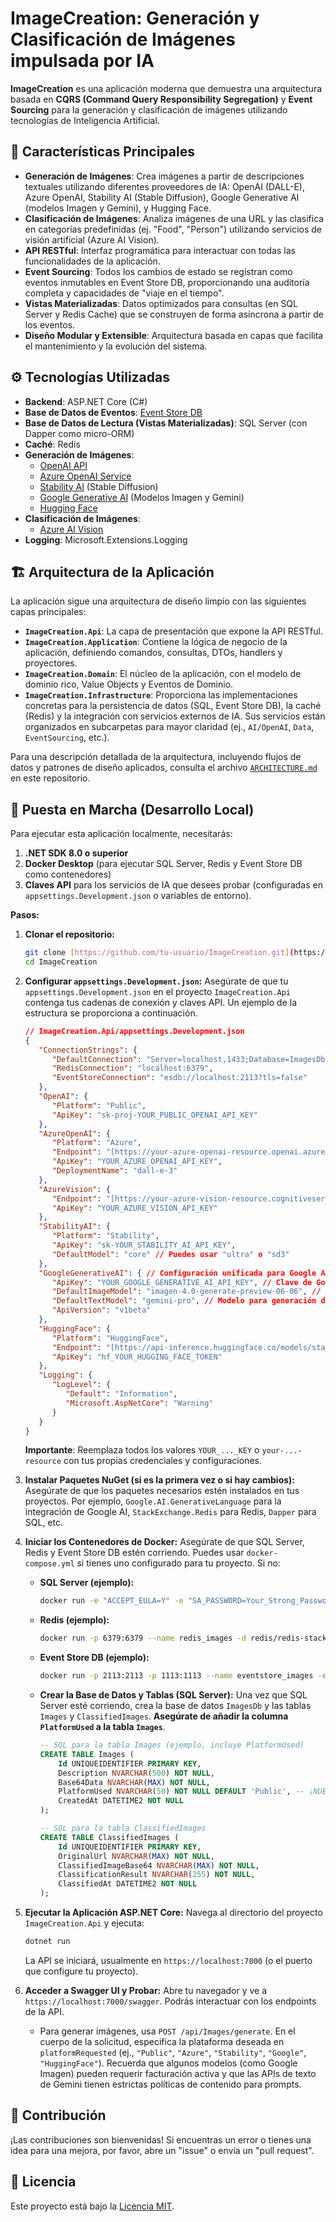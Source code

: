 ﻿# ImageCreation: Generación y Clasificación de Imágenes impulsada por IA

**ImageCreation** es una aplicación moderna que demuestra una arquitectura basada en **CQRS (Command Query Responsibility Segregation)** y **Event Sourcing** para la generación y clasificación de imágenes utilizando tecnologías de Inteligencia Artificial.

## 🚀 Características Principales

* **Generación de Imágenes**: Crea imágenes a partir de descripciones textuales utilizando diferentes proveedores de IA: OpenAI (DALL-E), Azure OpenAI, Stability AI (Stable Diffusion), Google Generative AI (modelos Imagen y Gemini), y Hugging Face.
* **Clasificación de Imágenes**: Analiza imágenes de una URL y las clasifica en categorías predefinidas (ej. "Food", "Person") utilizando servicios de visión artificial (Azure AI Vision).
* **API RESTful**: Interfaz programática para interactuar con todas las funcionalidades de la aplicación.
* **Event Sourcing**: Todos los cambios de estado se registran como eventos inmutables en Event Store DB, proporcionando una auditoría completa y capacidades de "viaje en el tiempo".
* **Vistas Materializadas**: Datos optimizados para consultas (en SQL Server y Redis Cache) que se construyen de forma asíncrona a partir de los eventos.
* **Diseño Modular y Extensible**: Arquitectura basada en capas que facilita el mantenimiento y la evolución del sistema.

## ⚙️ Tecnologías Utilizadas

* **Backend**: ASP.NET Core (C#)
* **Base de Datos de Eventos**: [Event Store DB](https://www.eventstore.com/)
* **Base de Datos de Lectura (Vistas Materializadas)**: SQL Server (con Dapper como micro-ORM)
* **Caché**: Redis
* **Generación de Imágenes**:
    * [OpenAI API](https://openai.com/)
    * [Azure OpenAI Service](https://azure.microsoft.com/es-es/products/ai-services/openai-service)
    * [Stability AI](https://stability.ai/) (Stable Diffusion)
    * [Google Generative AI](https://ai.google.dev/) (Modelos Imagen y Gemini)
    * [Hugging Face](https://huggingface.co/)
* **Clasificación de Imágenes**:
    * [Azure AI Vision](https://azure.microsoft.com/es-es/products/ai-services/ai-vision)
* **Logging**: Microsoft.Extensions.Logging

## 🏗️ Arquitectura de la Aplicación

La aplicación sigue una arquitectura de diseño limpio con las siguientes capas principales:

* **`ImageCreation.Api`**: La capa de presentación que expone la API RESTful.
* **`ImageCreation.Application`**: Contiene la lógica de negocio de la aplicación, definiendo comandos, consultas, DTOs, handlers y proyectores.
* **`ImageCreation.Domain`**: El núcleo de la aplicación, con el modelo de dominio rico, Value Objects y Eventos de Dominio.
* **`ImageCreation.Infrastructure`**: Proporciona las implementaciones concretas para la persistencia de datos (SQL, Event Store DB), la caché (Redis) y la integración con servicios externos de IA. Sus servicios están organizados en subcarpetas para mayor claridad (ej., `AI/OpenAI`, `Data`, `EventSourcing`, etc.).

Para una descripción detallada de la arquitectura, incluyendo flujos de datos y patrones de diseño aplicados, consulta el archivo [`ARCHITECTURE.md`](ARCHITECTURE.md) en este repositorio.

## 🚀 Puesta en Marcha (Desarrollo Local)

Para ejecutar esta aplicación localmente, necesitarás:

1.  **.NET SDK 8.0 o superior**
2.  **Docker Desktop** (para ejecutar SQL Server, Redis y Event Store DB como contenedores)
3.  **Claves API** para los servicios de IA que desees probar (configuradas en `appsettings.Development.json` o variables de entorno).

**Pasos:**

1.  **Clonar el repositorio:**
    ```bash
    git clone [https://github.com/tu-usuario/ImageCreation.git](https://github.com/tu-usuario/ImageCreation.git)
    cd ImageCreation
    ```
2.  **Configurar `appsettings.Development.json`:**
    Asegúrate de que tu `appsettings.Development.json` en el proyecto `ImageCreation.Api` contenga tus cadenas de conexión y claves API. Un ejemplo de la estructura se proporciona a continuación.

    ```json
    // ImageCreation.Api/appsettings.Development.json
    {
       "ConnectionStrings": {
          "DefaultConnection": "Server=localhost,1433;Database=ImagesDb;User ID=sa;Password=Your_Strong_Password_Here;TrustServerCertificate=True;",
          "RedisConnection": "localhost:6379",
          "EventStoreConnection": "esdb://localhost:2113?tls=false"
       },
       "OpenAI": {
          "Platform": "Public",
          "ApiKey": "sk-proj-YOUR_PUBLIC_OPENAI_API_KEY"
       },
       "AzureOpenAI": {
          "Platform": "Azure",
          "Endpoint": "[https://your-azure-openai-resource.openai.azure.com/](https://your-azure-openai-resource.openai.azure.com/)",
          "ApiKey": "YOUR_AZURE_OPENAI_API_KEY",
          "DeploymentName": "dall-e-3"
       },
       "AzureVision": {
          "Endpoint": "[https://your-azure-vision-resource.cognitiveservices.azure.com/](https://your-azure-vision-resource.cognitiveservices.azure.com/)",
          "ApiKey": "YOUR_AZURE_VISION_API_KEY"
       },
       "StabilityAI": {
          "Platform": "Stability",
          "ApiKey": "sk-YOUR_STABILITY_AI_API_KEY",
          "DefaultModel": "core" // Puedes usar "ultra" o "sd3"
       },
       "GoogleGenerativeAI": { // Configuración unificada para Google AI (Imagen y Gemini)
          "ApiKey": "YOUR_GOOGLE_GENERATIVE_AI_API_KEY", // Clave de Google AI Studio (generativelanguage.googleapis.com)
          "DefaultImageModel": "imagen-4.0-generate-preview-06-06", // Modelo para generación de imágenes (requiere facturación)
          "DefaultTextModel": "gemini-pro", // Modelo para generación de texto/conversación
          "ApiVersion": "v1beta"
       },
       "HuggingFace": {
          "Platform": "HuggingFace",
          "Endpoint": "[https://api-inference.huggingface.co/models/stabilityai/stable-diffusion-xl-base-1.0](https://api-inference.huggingface.co/models/stabilityai/stable-diffusion-xl-base-1.0)", // Reemplaza con el modelo que quieras
          "ApiKey": "hf_YOUR_HUGGING_FACE_TOKEN"
       },
       "Logging": {
          "LogLevel": {
             "Default": "Information",
             "Microsoft.AspNetCore": "Warning"
          }
       }
    }
    ```
    **Importante**: Reemplaza todos los valores `YOUR_..._KEY` o `your-...-resource` con tus propias credenciales y configuraciones.

3.  **Instalar Paquetes NuGet (si es la primera vez o si hay cambios):**
    Asegúrate de que los paquetes necesarios estén instalados en tus proyectos. Por ejemplo, `Google.AI.GenerativeLanguage` para la integración de Google AI, `StackExchange.Redis` para Redis, `Dapper` para SQL, etc.

4.  **Iniciar los Contenedores de Docker:**
    Asegúrate de que SQL Server, Redis y Event Store DB estén corriendo. Puedes usar `docker-compose.yml` si tienes uno configurado para tu proyecto. Si no:
    * **SQL Server (ejemplo):**
        ```bash
        docker run -e "ACCEPT_EULA=Y" -e "SA_PASSWORD=Your_Strong_Password_Here" -p 1433:1433 --name sqlserver_images -d [mcr.microsoft.com/mssql/server:2019-latest](https://mcr.microsoft.com/mssql/server:2019-latest)
        ```
    * **Redis (ejemplo):**
        ```bash
        docker run -p 6379:6379 --name redis_images -d redis/redis-stack-server:latest
        ```
    * **Event Store DB (ejemplo):**
        ```bash
        docker run -p 2113:2113 -p 1113:1113 --name eventstore_images -e EVENTSTORE_ENABLE_EXTERNAL_TCP=true -e EVENTSTORE_INSECURE=true -e EVENTSTORE_RUN_PROJECTIONS=All -d eventstore/eventstore:latest
        ```
    * **Crear la Base de Datos y Tablas (SQL Server):**
        Una vez que SQL Server esté corriendo, crea la base de datos `ImagesDb` y las tablas `Images` y `ClassifiedImages`. **Asegúrate de añadir la columna `PlatformUsed` a la tabla `Images`**.
        ```sql
        -- SQL para la tabla Images (ejemplo, incluye PlatformUsed)
        CREATE TABLE Images (
            Id UNIQUEIDENTIFIER PRIMARY KEY,
            Description NVARCHAR(500) NOT NULL,
            Base64Data NVARCHAR(MAX) NOT NULL,
            PlatformUsed NVARCHAR(50) NOT NULL DEFAULT 'Public', -- ¡NUEVA COLUMNA!
            CreatedAt DATETIME2 NOT NULL
        );

        -- SQL para la tabla ClassifiedImages
        CREATE TABLE ClassifiedImages (
            Id UNIQUEIDENTIFIER PRIMARY KEY,
            OriginalUrl NVARCHAR(MAX) NOT NULL,
            ClassifiedImageBase64 NVARCHAR(MAX) NOT NULL,
            ClassificationResult NVARCHAR(255) NOT NULL,
            ClassifiedAt DATETIME2 NOT NULL
        );
        ```

5.  **Ejecutar la Aplicación ASP.NET Core:**
    Navega al directorio del proyecto `ImageCreation.Api` y ejecuta:
    ```bash
    dotnet run
    ```
    La API se iniciará, usualmente en `https://localhost:7000` (o el puerto que configure tu proyecto).

6.  **Acceder a Swagger UI y Probar:**
    Abre tu navegador y ve a `https://localhost:7000/swagger`. Podrás interactuar con los endpoints de la API.
    * Para generar imágenes, usa `POST /api/Images/generate`. En el cuerpo de la solicitud, especifica la plataforma deseada en `platformRequested` (ej., `"Public"`, `"Azure"`, `"Stability"`, `"Google"`, `"HuggingFace"`). Recuerda que algunos modelos (como Google Imagen) pueden requerir facturación activa y que las APIs de texto de Gemini tienen estrictas políticas de contenido para prompts.

## 🤝 Contribución

¡Las contribuciones son bienvenidas! Si encuentras un error o tienes una idea para una mejora, por favor, abre un "issue" o envía un "pull request".

## 📄 Licencia

Este proyecto está bajo la [Licencia MIT](https://opensource.org/licenses/MIT).
